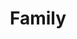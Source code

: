 ---
pid: llp353
title: Family
location_transcription: 
coordinates: "[-75.163616190754, 39.955223514769]"
zipcode: '19111'
gen_neighborhood: Northeast Philadelphia
neighborhood: Lawndale,Castor Gardens
outside_phl: 
age: '12'
age_range: 6-13
instagram: 
image_file_name: llp_353.jpg
proposal_transcription: This shows that we should work together instead of against
  each other
topic: Globalism,Violence,Love
topic_summary: 0, 0, 0
type: Image
keywords_other: globe, world, earth, holding hands, hands
credit: 'Nathan Osborne #loganster#'
image_labels: 
twitter: 
facebook: 
permalink: "/monuments/llp353/"
layout: item-page
---
